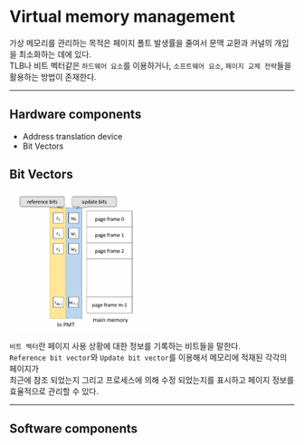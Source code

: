 # Virtual memory management

가상 메모리를 관리하는 목적은 페이지 폴트 발생률을 줄여서 문맥 교환과 커널의 개입을 최소화하는 데에 있다.  
TLB나 비트 벡터같은 `하드웨어 요소`를 이용하거나, `소프트웨어 요소`, `페이지 교체 전략`들을 활용하는 방법이 존재한다.  

---

## Hardware components

- Address translation device
- Bit Vectors

## Bit Vectors

<img src="OS/img/vm_management01.png" width=50%>

`비트 벡터`란 페이지 사용 상황에 대한 정보를 기록하는 비트들을 말한다.  
`Reference bit vector`와 `Update bit vector`를 이용해서 메모리에 적재된 각각의 페이지가  
최근에 참조 되었는지 그리고 프로세스에 의해 수정 되었는지를 표시하고 페이지 정보를 효율적으로 관리할 수 있다.

---

## Software components
